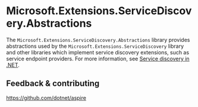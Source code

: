 # Microsoft.Extensions.ServiceDiscovery.Abstractions

The `Microsoft.Extensions.ServiceDiscovery.Abstractions` library provides abstractions used by the `Microsoft.Extensions.ServiceDiscovery` library and other libraries which implement service discovery extensions, such as service endpoint providers. For more information, see [Service discovery in .NET](https://learn.microsoft.com/dotnet/core/extensions/service-discovery).

## Feedback & contributing

https://github.com/dotnet/aspire
